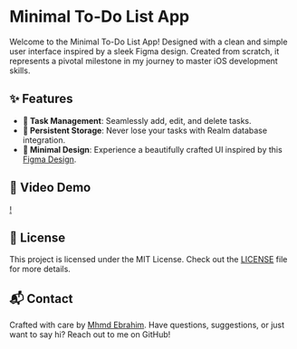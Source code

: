 # Minimal To-Do List App

Welcome to the Minimal To-Do List App! Designed with a clean and simple user interface inspired by a sleek Figma design. Created from scratch, it represents a pivotal milestone in my journey to master iOS development skills.
## ✨ Features

- **📝 Task Management**: Seamlessly add, edit, and delete tasks.
- **💾 Persistent Storage**: Never lose your tasks with Realm database integration.
- **🎨 Minimal Design**: Experience a beautifully crafted UI inspired by this [Figma Design](https://www.figma.com/design/C1a5ySkh9BQwSbbuBGaDcn/Minimal-To-do-List-App-(Community)?node-id=0-1&t=Brr1PGtzz7eHvp4k-0).

## 📸 Video Demo


[!](https://github.com/M7md-Ebrahim/Chat-App/assets/111511546/338630b7-4113-43d7-9b01-dd7cc6d75ce8)

## 📜 License

This project is licensed under the MIT License. Check out the [LICENSE](LICENSE) file for more details.

## 📬 Contact

Crafted with care by [Mhmd Ebrahim](https://github.com/M7md-Ebrahim). Have questions, suggestions, or just want to say hi? Reach out to me on GitHub!

